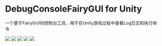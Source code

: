 # DebugConsoleFairyGUI for Unity

一个基于FairyGUI的控制台工具，用于在Unity游戏过程中查看Log日志和执行命令

![](https://github.com/fasthro/DebugConsoleFairyGUI/tree/master/images/1.jpg)
![](https://github.com/fasthro/DebugConsoleFairyGUI/tree/master/images/2.jpg)
![](https://github.com/fasthro/DebugConsoleFairyGUI/tree/master/images/3.jpg)
![](https://github.com/fasthro/DebugConsoleFairyGUI/tree/master/images/4.jpg)
![](https://github.com/fasthro/DebugConsoleFairyGUI/tree/master/images/5.jpg)
